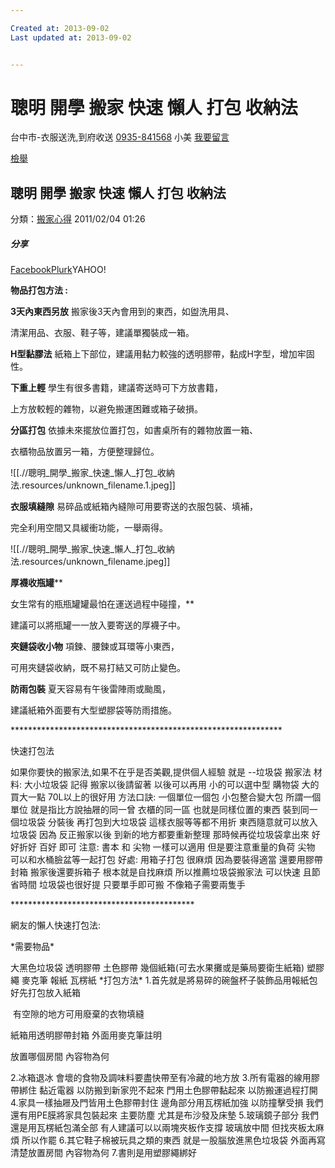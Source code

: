 ```yaml
---

Created at: 2013-09-02
Last updated at: 2013-09-02


---
```


# 聰明 開學 搬家 快速 懶人 打包 收納法


台中市-衣服送洗,到府收送 [0935-841568](tel:0935-841568) 小美 [我要留言](http://tw.myblog.yahoo.com/77777777-77777777/gbpost)

[檢舉](http://tw.blog.yahoo.com/help/prosecute.php?type=article&mid=2920&owner=wc0107%238r)

## 聰明 開學 搬家 快速 懶人 打包 收納法

分類：[搬家心得](http://tw.myblog.yahoo.com/77777777-77777777/archive?l=f&id=42)
2011/02/04 01:26

##### 分享

[Facebook](http://tw.rd.yahoo.com/referurl/twblog/shareout/article/facebook/SIG=165btpsnf/*http://www.facebook.com/sharer.php?u=http://tw.rd.yahoo.com/referurl/twblog/clickback/article/fb/*http://tw.myblog.yahoo.com/77777777-77777777/article?mid=2920)[Plurk](http://tw.rd.yahoo.com/referurl/twblog/shareout/article/plurk/SIG=1e31v3vmn/*http://www.plurk.com/?qualifier=shares&status=http://tw.rd.yahoo.com/referurl/twblog/clickback/article/plurk/*http://tw.myblog.yahoo.com/77777777-77777777/article?mid=2920+(%E8%81%B0%E6%98%8E++%E9%96%8B%E5%AD%B8+%E6%90%AC%E5%AE%B6++%E5%BF%AB%E9%80%9F+%E6%87%B6%E4%BA%BA+%E6%89%93%E5%8C%85+%E6%94%B6%E7%B4%8D%E6%B3%95+-+%E5%B0%8F%E4%B8%8D%E9%BB%9E%E7%9A%84Yahoo!%E5%A5%87%E6%91%A9%E9%83%A8%E8%90%BD%E6%A0%BC))YAHOO!

**物品打包方法 :**

**3天內東西另放** 搬家後3天內會用到的東西，如盥洗用具、

清潔用品、衣服、鞋子等，建議單獨裝成一箱。

**H型黏膠法** 
紙箱上下部位，建議用黏力較強的透明膠帶，黏成H字型，增加牢固性。

**下重上輕** 學生有很多書籍，建議寄送時可下方放書籍，

上方放較輕的雜物，以避免搬運困難或箱子破損。

**分區打包** 依據未來擺放位置打包，如書桌所有的雜物放置一箱、

衣櫃物品放置另一箱，方便整理歸位。

![[.//聰明_開學_搬家_快速_懶人_打包_收納法.resources/unknown_filename.1.jpeg]]

**衣服填縫隙** 易碎品或紙箱內縫隙可用要寄送的衣服包裝、填補，

完全利用空間又具緩衝功能，一舉兩得。

 ![[.//聰明_開學_搬家_快速_懶人_打包_收納法.resources/unknown_filename.jpeg]]

**厚襪收瓶罐****

女生常有的瓶瓶罐罐最怕在運送過程中碰撞，**

建議可以將瓶罐一一放入要寄送的厚襪子中。 

**夾鏈袋收小物** 
項鍊、腰鍊或耳環等小東西，

可用夾鏈袋收納，既不易打結又可防止變色。 

**防雨包裝** 夏天容易有午後雷陣雨或颱風，

建議紙箱外面要有大型塑膠袋等防雨措施。

\*\*\*\*\*\*\*\*\*\*\*\*\*\*\*\*\*\*\*\*\*\*\*\*\*\*\*\*\*\*\*\*\*\*\*\*\*\*\*\*\*\*\*\*\*\*\*\*\*\*\*\*\*\*\*\*\*\*\*\*\*\*

快速打包法

如果你要快的搬家法,如果不在乎是否美觀,提供個人經驗
就是 --垃圾袋 搬家法
材料:
大小垃圾袋 記得 搬家以後請留著 以後可以再用
小的可以選中型 購物袋
大的買大一點 70L以上的很好用
方法口訣:
一個單位一個包 小包整合變大包
所謂一個單位 就是指比方說抽屜的同一曾 衣櫃的同一區 
也就是同樣位置的東西 裝到同一個垃圾袋
分裝後 再打包到大垃圾袋
這樣衣服等等都不用折 東西隨意就可以放入垃圾袋
因為 反正搬家以後 到新的地方都要重新整理
那時候再從垃圾袋拿出來 好好折好 百好 即可
注意:
書本 和 尖物 一樣可以適用 但是要注意重量的負荷
尖物 可以和水桶臉盆等一起打包 
好處:
用箱子打包 很麻煩 因為要裝得適當
還要用膠帶封箱
搬家後還要拆箱子 根本就是自找麻煩
所以推薦垃圾袋搬家法 可以快速 且節省時間
垃圾袋也很好提 只要單手即可搬 不像箱子需要兩隻手

\*\*\*\*\*\*\*\*\*\*\*\*\*\*\*\*\*\*\*\*\*\*\*\*\*\*\*\*\*\*\*\*\*\*\*\*\*\*\*\*\*\*

網友的懶人快速打包法:

\*需要物品\*

大黑色垃圾袋
透明膠帶
土色膠帶
幾個紙箱(可去水果攤或是藥局要衛生紙箱)
塑膠繩
麥克筆
報紙
瓦楞紙
\*打包方法\*
1.首先就是將易碎的碗盤杯子裝飾品用報紙包好先打包放入紙箱

 有空隙的地方可用廢棄的衣物填縫

紙箱用透明膠帶封箱 外面用麥克筆註明

放置哪個房間 內容物為何

2.冰箱退冰 會壞的食物及調味料要盡快帶至有冷藏的地方放
3.所有電器的線用膠帶綁住 黏近電器 以防搬到新家兜不起來
門用土色膠帶黏起來 以防搬運過程打開
4.家具一樣抽屜及門皆用土色膠帶封住
邊角部分用瓦楞紙加強 以防撞擊受損
我們還有用PE膜將家具包裝起來
主要防塵 尤其是布沙發及床墊 
5.玻璃鏡子部分
我們還是用瓦楞紙包滿全部 有人建議可以以兩塊夾板作支撐 玻璃放中間 
但找夾板太麻煩 所以作罷
6.其它鞋子棉被玩具之類的東西
就是一股腦放進黑色垃圾袋
外面再寫清楚放置房間 內容物為何
7.書則是用塑膠繩綁好

